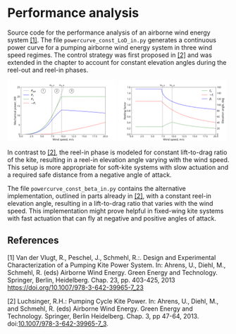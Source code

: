 # Performance analysis

Source code for the performance analysis of an airborne wind energy system [[1]](#References). The file `powercurve_const_LoD_in.py` generates a continuous power curve for a pumping airborne wind energy system in three wind speed regimes. The control strategy was first proposed in [[2]](#References) and was extended in the chapter to account for constant elevation angles during the reel-out and reel-in phases.

<img src="./powercurve_const_LoD_in.svg" width=49%></img>
<img src="./operations_const_LoD_in.svg" width=49%></img>

In contrast to [[2]](#References), the reel-in phase is modeled for constant lift-to-drag ratio of the kite, resulting in a reel-in elevation angle varying with the wind speed. This setup is more appropriate for soft-kite systems with slow actuation and a required safe distance from a negative angle of attack.

The file `powercurve_const_beta_in.py` contains the alternative implementation, outlined in parts already in [[2]](#References), with a constant reel-in elevation angle, resulting in a lift-to-drag ratio that varies with the wind speed. This implementation might prove helpful in fixed-wing kite systems with fast actuation that can fly at negative and positive angles of attack.

## References

[1] Van der Vlugt, R., Peschel, J., Schmehl, R.:. Design and Experimental
Characterization of a Pumping Kite Power System. In: Ahrens, U., Diehl, M.,
Schmehl, R. (eds) Airborne Wind Energy. Green Energy and Technology. Springer,
Berlin, Heidelberg. Chap. 23, pp. 403-425, 2013 https://doi.org/10.1007/978-3-642-39965-7_23

[2] Luchsinger, R.H.: Pumping Cycle Kite Power. In: Ahrens, U., Diehl, M., and Schmehl, R. (eds) Airborne Wind Energy. Green Energy and Technology. Springer, Berlin Heidelberg. Chap. 3, pp 47-64, 2013. doi:[10.1007/978-3-642-39965-7_3](https://doi.org/10.1007/978-3-642-39965-7_3).
